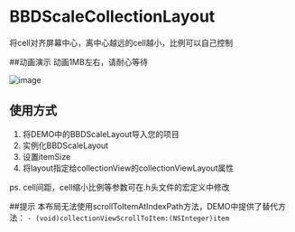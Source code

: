 # BBDScaleCollectionLayout
将cell对齐屏幕中心，离中心越远的cell越小，比例可以自己控制

##动画演示
动画1MB左右，请耐心等待


![image](https://github.com/BBD2008/BBDScaleCollectionLayout/raw/master/gif.gif)

## 使用方式
1. 将DEMO中的BBDScaleLayout导入您的项目
2. 实例化BBDScaleLayout
3. 设置itemSize
4. 将layout指定给collectionView的collectionViewLayout属性

ps. cell间距，cell缩小比例等参数可在.h头文件的宏定义中修改

##提示
本布局无法使用scrollToItemAtIndexPath方法，DEMO中提供了替代方法：
`- (void)collectionViewScrollToItem:(NSInteger)item`

